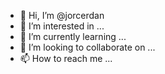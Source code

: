 - 👋 Hi, I’m @jorcerdan
- 👀 I’m interested in ...
- 🌱 I’m currently learning ...
- 💞️ I’m looking to collaborate on ...
- 📫 How to reach me ...

<!---
jorcerdan/jorcerdan is a ✨ special ✨ repository because its `README.md` (this file) appears on your GitHub profile.
You can click the Preview link to take a look at your changes.
--->
